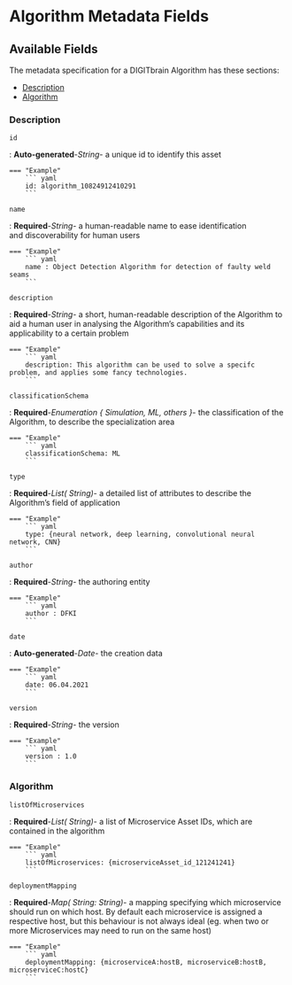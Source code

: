 <style>
  .md-content__button {
    display: none;
  }
</style>
# Algorithm Metadata Fields

## Available Fields 

The metadata specification for a DIGITbrain Algorithm
has these sections:

- [Description](#description)
- [Algorithm](#algorithm)


### Description


`id`

:   **Auto-generated**-*String*- a unique id to identify this asset

    === "Example"
        ``` yaml     
        id: algorithm_10824912410291
        ```

`name `

:   **Required**-*String*- a human-readable name to ease identification and discoverability for human users

    === "Example"
        ``` yaml     
        name : Object Detection Algorithm for detection of faulty weld seams
        ```

`description`

:   **Required**-*String*- a short, human-readable description of the Algorithm to aid a human user in analysing the Algorithm’s capabilities and its applicability to a certain problem

    === "Example"
        ``` yaml     
        description: This algorithm can be used to solve a specifc problem, and applies some fancy technologies.
        ```

`classificationSchema`

:   **Required**-*Enumeration { Simulation, ML, others }*- the classification of the Algorithm, to describe the specialization area

    === "Example"
        ``` yaml     
        classificationSchema: ML
        ```

`type`

:   **Required**-*List( String)*- a detailed list of attributes to describe the Algorithm’s field of application

    === "Example"
        ``` yaml     
        type: {neural network, deep learning, convolutional neural network, CNN}
        ```

`author `

:   **Required**-*String*- the authoring entity

    === "Example"
        ``` yaml     
        author : DFKI
        ```

`date`

:   **Auto-generated**-*Date*- the creation data

    === "Example"
        ``` yaml     
        date: 06.04.2021
        ```

`version `

:   **Required**-*String*- the version

    === "Example"
        ``` yaml     
        version : 1.0
        ```


### Algorithm


`listOfMicroservices`

:   **Required**-*List( String)*- a list of Microservice Asset IDs, which are contained in the algorithm

    === "Example"
        ``` yaml     
        listOfMicroservices: {microserviceAsset_id_121241241}
        ```

`deploymentMapping`

:   **Required**-*Map( String: String)*- a mapping specifying which microservice should run on which host. By default each microservice is assigned a respective host, but this behaviour is not always ideal (eg. when two or more Microservices may need to run on the same host)

    === "Example"
        ``` yaml     
        deploymentMapping: {microserviceA:hostB, microserviceB:hostB, microserviceC:hostC}
        ```
